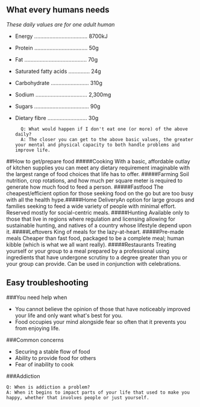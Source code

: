 ## What every humans needs
*These daily values are for one adult human*
* Energy ................................... 8700kJ
* Protein ................................... 50g
* Fat ......................................... 70g
* Saturated fatty acids .............. 24g
* Carbohydrate ......................... 310g
* Sodium .................................. 2,300mg
* Sugars .................................... 90g
* Dietary fibre .......................... 30g




        Q: What would happen if I don't eat one (or more) of the above daily?
        A: The closer you can get to the above basic values, the greater your mental and physical capacity to both handle problems and improve life.

##How to get/prepare food
#####Cooking
With a basic, affordable outlay of kitchen supplies you can meet any dietary requirement imaginable with the largest range of food choices that life has to offer.
#####Farming
Soil nutrition, crop rotations, and how much per square meter is required to generate how much food to feed a person.
#####Fastfood
The cheapest/efficient option for those seeking food on the go but are too busy with all the health hype.#####Home DeliveryAn option for large groups and families seeking to feed a wide variety of people with minimal effort. Reserved mostly for social-centric meals.
#####Hunting
Available only to those that live in regions where regulation and licensing allowing for sustainable hunting, and natives of a country whose lifestyle depend upon it.
#####Leftovers
King of meals for the lazy-at-heart.
#####Pre-made meals
Cheaper than fast food, packaged to be a complete meal; human kibble (which is what we all want really).
#####Restaurants
Treating yourself or your group to a meal prepared by a professional using ingredients that have undergone scrutiny to a degree greater than you or your group can provide. Can be used in conjunction with celebrations.

## Easy troubleshooting
###You need help when
* You cannot believe the opinion of those that have noticeably improved your life and only want what's best for you.
* Food occupies your mind alongside fear so often that it prevents you from enjoying life.

###Common concerns

* Securing a stable flow of food
* Ability to provide food for others
* Fear of inability to cook

###Addiction

    Q: When is addiction a problem?
    A: When it begins to impact parts of your life that used to make you happy, whether that involves people or just yourself.

